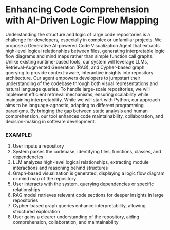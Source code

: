 # Enhancing Code Comprehension with AI-Driven Logic Flow Mapping

Understanding the structure and logic of large code repositories is a challenge for developers, especially in complex or unfamiliar projects. We propose a Generative AI-powered Code Visualization Agent that extracts high-level logical relationships between files, generating interpretable logic flow diagrams and mind maps rather than simple function call graphs. Unlike existing runtime-based tools, our system will leverage LLMs, Retrieval-Augmented Generation (RAG), and Cypher-based graph querying to provide context-aware, interactive insights into repository architecture. Our agent empowers developers to jumpstart their understanding of the codebase through both visual representations and natural language queries. To handle large-scale repositories, we will implement efficient retrieval mechanisms, ensuring scalability while maintaining interpretability. While we will start with Python, our approach aims to be language-agnostic, adapting to different programming paradigms. By bridging the gap between static analysis and human comprehension, our tool enhances code maintainability, collaboration, and decision-making in software development.

### EXAMPLE: 
1. User inputs a repository
1. System parses the codebase, identifying files, functions, classes, and dependencies
1. LLM analyzes high-level logical relationships, extracting module interactions and reasoning behind structures
1. Graph-based visualization is generated, displaying a logic flow diagram or mind map of the repository
1. User interacts with the system, querying dependencies or specific relationships
1. RAG model retrieves relevant code sections for deeper insights in large repositories
1. Cypher-based graph queries enhance interpretability, allowing structured exploration
1. User gains a clearer understanding of the repository, aiding comprehension, collaboration, and maintainability
